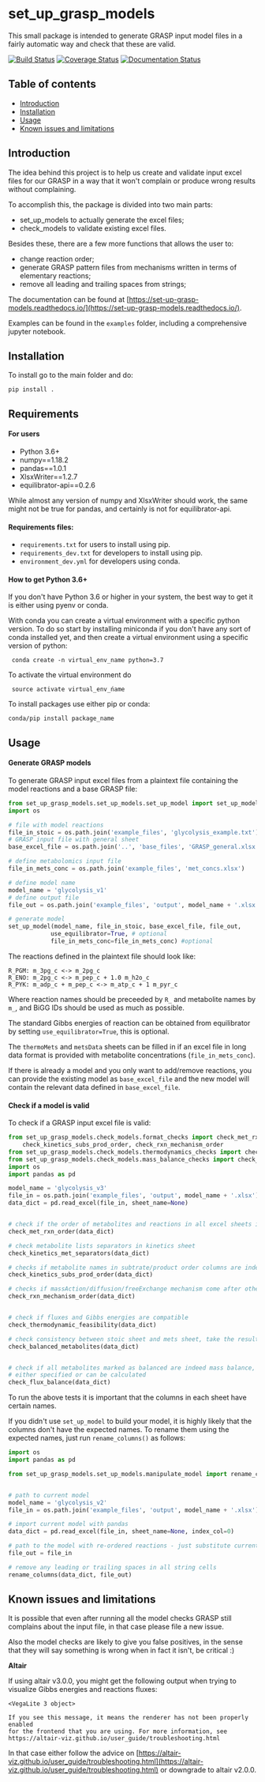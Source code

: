 # set_up_grasp_models

This small package is intended to generate GRASP input model files in a fairly automatic way and check that these are valid.

[![Build Status](https://travis-ci.com/biosustain/set_up_grasp_models.svg?branch=master)](https://travis-ci.com/biosustain/set_up_grasp_models)
[![Coverage Status](https://coveralls.io/repos/github/biosustain/set_up_grasp_models/badge.svg?branch=master)](https://coveralls.io/github/biosustain/set_up_grasp_models?branch=master)
[![Documentation Status](https://readthedocs.org/projects/set-up-grasp-models/badge/?version=latest)](https://set-up-grasp-models.readthedocs.io/en/latest/?badge=latest)

Table of contents
-----------------

* [Introduction](#introduction)
* [Installation](#installation)
* [Usage](#usage)
* [Known issues and limitations](#known-issues-and-limitations)



Introduction
------------

The idea behind this project is to help us create and validate input excel files for our GRASP in a way that it won't complain or produce wrong results without complaining.

To accomplish this, the package is divided into two main parts:
 - set_up_models to actually generate the excel files;
 - check_models to validate existing excel files.

Besides these, there are a few more functions that allows the user to:
 - change reaction order;
 - generate GRASP pattern files from mechanisms written in terms of elementary reactions;
 - remove all leading and trailing spaces from strings;
 
The documentation can be found at [https://set-up-grasp-models.readthedocs.io/](https://set-up-grasp-models.readthedocs.io/).

Examples can be found in the `examples` folder, including a comprehensive jupyter notebook.



Installation
-------------


To install go to the main folder and do:

```pip install .```


## Requirements

#### For users
 - Python 3.6+
 - numpy==1.18.2
 - pandas==1.0.1
 - XlsxWriter==1.2.7
 - equilibrator-api==0.2.6

While almost any version of numpy and XlsxWriter should work, the same might not be true for pandas, and certainly is not for equilibrator-api.  


#### Requirements files:
 - `requirements.txt` for users to install using pip.
 - `requirements_dev.txt` for developers to install using pip.
 - `environment_dev.yml` for developers using conda.
 

#### How to get Python 3.6+
If you don't have Python 3.6 or higher in your system, the best way to get it is either using pyenv or conda.
 
With conda you can create a virtual environment with a specific python version. To do so start by installing miniconda if you don't have any sort of conda installed yet, and then create a virtual environment using a specific version of python:

``` conda create -n virtual_env_name python=3.7```

To activate the virtual environment do

``` source activate virtual_env_ńame```

To install packages use either pip or conda: 

``` conda/pip install package_name ```


Usage
-----

#### Generate GRASP models


To generate GRASP input excel files from a plaintext file containing the model reactions and a base GRASP file:

```python
from set_up_grasp_models.set_up_models.set_up_model import set_up_model
import os

# file with model reactions
file_in_stoic = os.path.join('example_files', 'glycolysis_example.txt')
# GRASP input file with general sheet
base_excel_file = os.path.join('..', 'base_files', 'GRASP_general.xlsx')

# define metabolomics input file
file_in_mets_conc = os.path.join('example_files', 'met_concs.xlsx')

# define model name
model_name = 'glycolysis_v1'
# define output file
file_out = os.path.join('example_files', 'output', model_name + '.xlsx')

# generate model
set_up_model(model_name, file_in_stoic, base_excel_file, file_out,
            use_equilibrator=True, # optional
            file_in_mets_conc=file_in_mets_conc) #optional
```

The reactions defined in the plaintext file should look like:

```
R_PGM: m_3pg_c <-> m_2pg_c
R_ENO: m_2pg_c <-> m_pep_c + 1.0 m_h2o_c
R_PYK: m_adp_c + m_pep_c <-> m_atp_c + 1 m_pyr_c
```

Where reaction names should be preceeded by ``R_`` and metabolite names by ``m_``, and BiGG IDs should be used as much as possible.

The standard Gibbs energies of reaction can be obtained from equilibrator by setting `use_equilibrator=True`, this is optional.

The `thermoMets` and `metsData` sheets can be filled in if an excel file in long data format is provided with metabolite concentrations (`file_in_mets_conc`).

If there is already a model and you only want to add/remove reactions, you can provide the existing model as `base_excel_file` and the new model will contain the relevant data  defined in `base_excel_file`. 


#### Check if a model is valid

To check if a GRASP input excel file is valid:

```python
from set_up_grasp_models.check_models.format_checks import check_met_rxn_order, check_kinetics_met_separators, \
    check_kinetics_subs_prod_order, check_rxn_mechanism_order
from set_up_grasp_models.check_models.thermodynamics_checks import check_thermodynamic_feasibility
from set_up_grasp_models.check_models.mass_balance_checks import check_flux_balance, check_balanced_metabolites
import os
import pandas as pd

model_name = 'glycolysis_v3'
file_in = os.path.join('example_files', 'output', model_name + '.xlsx')
data_dict = pd.read_excel(file_in, sheet_name=None)


# check if the order of metabolites and reactions in all excel sheets is consistent
check_met_rxn_order(data_dict)

# check metabolite lists separators in kinetics sheet
check_kinetics_met_separators(data_dict)

# checks if metabolite names in subtrate/product order columns are indeed substrates/products of the respective reaction
check_kinetics_subs_prod_order(data_dict)

# checks if massAction/diffusion/freeExchange mechanism come after other enzyme mechanisms and fixedExchange comes at the end
check_rxn_mechanism_order(data_dict)


# check if fluxes and Gibbs energies are compatible
check_thermodynamic_feasibility(data_dict)

# check consistency between stoic sheet and mets sheet, take the results with a grain of salt, there are false positives
check_balanced_metabolites(data_dict)


# check if all metabolites marked as balanced are indeed mass balance, only works if fluxes for all reactions are
# either specified or can be calculated
check_flux_balance(data_dict)

```


To run the above tests it is important that the columns in each sheet have certain names. 

If you didn't use `set_up_model` to build your model, it is highly likely that the columns don't have the expected names. To rename them using the expected names, just run `rename_columns()` as follows:


```python
import os
import pandas as pd

from set_up_grasp_models.set_up_models.manipulate_model import rename_columns


# path to current model
model_name = 'glycolysis_v2'
file_in = os.path.join('example_files', 'output', model_name + '.xlsx')

# import current model with pandas
data_dict = pd.read_excel(file_in, sheet_name=None, index_col=0)

# path to the model with re-ordered reactions - just substitute current one
file_out = file_in

# remove any leading or trailing spaces in all string cells
rename_columns(data_dict, file_out)
```



Known issues and limitations
------------------------------

It is possible that even after running all the model checks GRASP still complains about the input file, in that case please file a new issue.

Also the model checks are likely to give you false positives, in the sense that they will say something is wrong when in fact it isn't, be critical :)


**Altair**

If using altair v3.0.0, you might get the following output when trying to visualize Gibbs energies and reactions fluxes:

```
<VegaLite 3 object>

If you see this message, it means the renderer has not been properly enabled
for the frontend that you are using. For more information, see
https://altair-viz.github.io/user_guide/troubleshooting.html
```

In that case either follow the advice on [https://altair-viz.github.io/user_guide/troubleshooting.html](https://altair-viz.github.io/user_guide/troubleshooting.html) or downgrade to altair v2.0.0.

